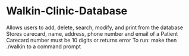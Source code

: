 # Walkin-Clinic-Database
Allows users to add, delete, search, modify, and print from the database
Stores carecard, name, address, phone number and email of a Patient
Carecard number must be 10 digits or returns error
To run: make then ./walkin to a command prompt
